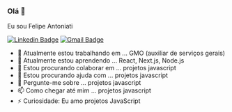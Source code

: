### Olá 👋
Eu sou Felipe Antoniati

[![Linkedin Badge](https://img.shields.io/badge/-Felipe-blue?style=flat-square&logo=Linkedin&logoColor=white&link=https://www.linkedin.com/in/)](https://www.linkedin.com/) 
[![Gmail Badge](https://img.shields.io/badge/-antoniati.felipe@gmail.com-c14438?style=flat-square&logo=Gmail&logoColor=white&link=mailto:antoniati.felipe@gmail.com)](mailto:antoniati.felipe@gmail.com)

- 🔭 Atualmente estou trabalhando em ... GMO (auxiliar de serviços gerais)
- 🌱 Atualmente estou aprendendo ... React, Next.js, Node.js
- 👯 Estou procurando colaborar em ... projetos javascript
- 🤔 Estou procurando ajuda com ... projetos javascript
- 💬 Pergunte-me sobre ... projetos javascript
- 📫 Como chegar até mim ... projetos javascript
- ⚡ Curiosidade: Eu amo projetos JavaScript

<!--
**Felipe-Antoniati/Felipe-Antoniati** is a ✨ _special_ ✨ repository because its `README.md` (this file) appears on your GitHub profile.
-->
